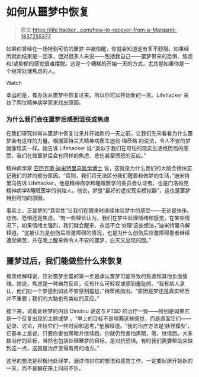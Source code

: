 # 如何从噩梦中恢复

> 原文:[https://life hacker . com/how-to-recover-from-a-Margaret-1837255377](https://lifehacker.com/how-to-recover-from-a-nightmare-1837255377)

如果你曾经在一场特别可怕的噩梦 中被惊醒，你就会知道这有多不舒服。如果经历就此结束是一回事，但对很多人来说——包括我自己——噩梦带来的恐惧、焦虑和/或抑郁的感觉很难摆脱。这是一个糟糕的开始一天的方式，尤其是如果你是一个经常处理焦虑的人。

Watch

幸运的是，有办法从噩梦中恢复过来，所以你可以开始新的一天。Lifehacker 采访了两位精神病学家来找出原因。

### 为什么我们会在噩梦后感到沮丧或焦虑

在我们研究如何从噩梦中恢复过来并开始新的一天之前，让我们先来看看为什么噩梦会有这样的力量。根据亚特兰大精神病医生迪翁·梅茨格 的说法，令人不安的梦就像现实一样。她告诉 Lifehacker 说:“类似于我们在可怕的现实生活经历后的感受，我们在做噩梦后会有同样的焦虑、悲伤甚至愤怒的反应。”

精神病学家 [亚历克斯·迪米特里乌医学博士](http://www.siliconpsych.com) 说，这就是为什么我们的大脑会很快忘记我们的梦的部分原因。“否则，我们将无法区分我们醒着和做梦的生活，”迪米特里乌告诉 Lifehacker，他是精神病学和睡眠医学的委员会认证者，也是门洛帕克精神病学&睡眠医学的创始人。他说，梦是“最好的虚拟现实模拟器”，这也是噩梦特别可怕的原因。

事实上，正是梦的“真实性”让我们在醒来时继续体验梦中的感受——无论是快乐、悲伤、恐惧还是焦虑。“有一些理论认为，我们在梦中处理情绪和感觉，在某些情况下，如果情绪太强烈，我们就会醒来，永远不会‘处理’这些想法，”迪米特里乌解释道。“这被认为是创伤后应激障碍的情况，也是为什么创伤后应激障碍患者继续遭受痛苦，并在晚上醒来做令人不安的噩梦，白天又出现闪回。”

## 噩梦过后，我们能做些什么来恢复

梅茨格解释说，应对噩梦余震的第一步是承认噩梦可能导致的焦虑和其他负面情绪。她说，焦虑是一种自然反应，没有什么可轻视或感到羞耻的。“我有病人承认，他们对一个梦感到如此不安感到尴尬，”梅茨格指出。“原因是梦还是真实经历并不重要；我们的大脑也有类似的反应。”

接下来，试着处理梦的内容 Dimitriu 说这与 PTSD 的治疗一致——特别是如果它是一个反复出现的主题或梦 。“早上的目标不是埋葬这些感觉，而是直面它们——记录、讨论，并给它们一些时间和思考，”他解释道。“我的治疗方法是‘妖怪模型’，它基本上是说，只要你害怕黑暗并继续跑，你就仍然害怕黑暗，嗯，继续跑。大多数治疗的目标，当然也包括处理噩梦的目标，是对抗恐惧。有时我们需要帮助来做到这一点，这就是治疗变得有用的地方。”

这里的想法是积极地处理梦，通过你对它的想法和感觉工作。一定要起床开始新的一天，而不是躺在床上闷闷不乐。